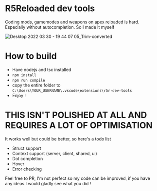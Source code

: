 # R5Reloaded dev tools

Coding mods, gamemodes and weapons on apex reloaded is hard. Especially without autocompletion.
So I made it myself

![Desktop 2022 03 30 - 19 44 07 05_Trim-converted](https://user-images.githubusercontent.com/21106616/160898542-14a7037d-2335-4e4f-917a-a890733a9599.gif)

# How to build 

- Have nodejs and tsc installed
- `npm install`
- `npm run compile`
- copy the entire folder to `C:\Users\YOUR_USERNAME\.vscode\extensions\r5r-dev-tools`
- Enjoy !

# THIS ISN'T POLISHED AT ALL AND REQUIRES A LOT OF OPTIMISATION

It works well but could be better, so here's a todo list

- Struct support
- Context support (server, client, shared, ui)
- Dot completion
- Hover
- Error checking

Feel free to PR, I'm not perfect so my code can be improved, if you have any ideas I would gladly see what you did !
